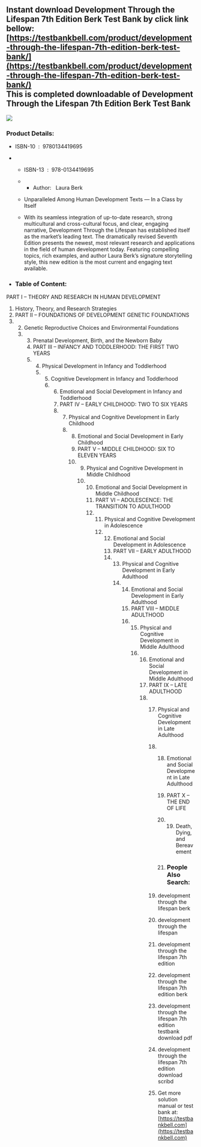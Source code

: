 Instant download **Development Through the Lifespan 7th Edition Berk Test Bank** by click link bellow:  
[https://testbankbell.com/product/development-through-the-lifespan-7th-edition-berk-test-bank/](https://testbankbell.com/product/development-through-the-lifespan-7th-edition-berk-test-bank/)  
This is completed downloadable of Development Through the Lifespan 7th Edition Berk Test Bank
---------------------------------------------------------------------------------------------


![](https://testbankbell.com/wp-content/uploads/2023/05/development-through-lifespan-7th-edition-berk-test-bank-506x600-1.jpg)
### Product Details:


* ISBN-10 ‏ : ‎ 9780134419695
* * ISBN-13 ‏ : ‎ 978-0134419695
  * * Author:   Laura Berk
   
  * Unparalleled Among Human Development Texts ― In a Class by Itself
  * With its seamless integration of up-to-date research, strong multicultural and cross-cultural focus, and clear, engaging narrative, Development Through the Lifespan has established itself as the market’s leading text. The dramatically revised Seventh Edition presents the newest, most relevant research and applications in the field of human development today. Featuring compelling topics, rich examples, and author Laura Berk’s signature storytelling style, this new edition is the most current and engaging text available.
 
* ### Table of Content:


PART I – THEORY AND RESEARCH IN HUMAN DEVELOPMENT
1. History, Theory, and Research Strategies
2. PART II – FOUNDATIONS OF DEVELOPMENT GENETIC FOUNDATIONS
3. 2. Genetic Reproductive Choices and Environmental Foundations
   3. 3. Prenatal Development, Birth, and the Newborn Baby
      4. PART III – INFANCY AND TODDLERHOOD: THE FIRST TWO YEARS
      5. 4. Physical Development in Infancy and Toddlerhood
         5. 5. Cognitive Development in Infancy and Toddlerhood
            6. 6. Emotional and Social Development in Infancy and Toddlerhood
               7. PART IV – EARLY CHILDHOOD: TWO TO SIX YEARS
               8. 7. Physical and Cognitive Development in Early Childhood
                  8. 8. Emotional and Social Development in Early Childhood
                     9. PART V – MIDDLE CHILDHOOD: SIX TO ELEVEN YEARS
                     10. 9. Physical and Cognitive Development in Middle Childhood
                         10. 10. Emotional and Social Development in Middle Childhood
                             11. PART VI – ADOLESCENCE: THE TRANSITION TO ADULTHOOD
                             12. 11. Physical and Cognitive Development in Adolescence
                                 12. 12. Emotional and Social Development in Adolescence
                                     13. PART VII – EARLY ADULTHOOD
                                     14. 13. Physical and Cognitive Development in Early Adulthood
                                         14. 14. Emotional and Social Development in Early Adulthood
                                             15. PART VIII – MIDDLE ADULTHOOD
                                             16. 15. Physical and Cognitive Development in Middle Adulthood
                                                 16. 16. Emotional and Social Development in Middle Adulthood
                                                     17. PART IX – LATE ADULTHOOD
                                                     18. 17. Physical and Cognitive Development in Late Adulthood
                                                         18. 18. Emotional and Social Development in Late Adulthood
                                                             19. PART X – THE END OF LIFE
                                                             20. 19. Death, Dying, and Bereavement
                                                                
                                                             21. ### People Also Search:
                                                            
                                                         19. development through the lifespan berk
                                                        
                                                         20. development through the lifespan
                                                        
                                                         21. development through the lifespan 7th edition
                                                        
                                                         22. development through the lifespan 7th edition berk
                                                        
                                                         23. development through the lifespan 7th edition testbank download pdf
                                                        
                                                         24. development through the lifespan 7th edition download scribd
                                                         25.  Get more solution manual or test bank at: [https://testbankbell.com](https://testbankbell.com)
